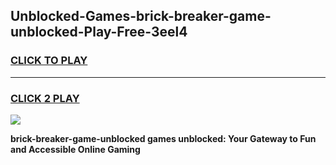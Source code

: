 
## Unblocked-Games-brick-breaker-game-unblocked-Play-Free-3eel4
<h3>
<a href="https://premium76.site?title=brick-breaker-game-unblocked&ref=10A">CLICK TO PLAY</a></h3>
<hr>

<h3>
<a href="https://premium76.site?title=brick-breaker-game-unblocked&ref=10A">CLICK 2 PLAY</a>
  
</h3>

<a href="https://premium76.site?title=brick-breaker-game-unblocked&ref=10A"><img src="https://clearcache.store/games.png"></a>


**brick-breaker-game-unblocked games unblocked: Your Gateway to Fun and Accessible Online Gaming**
